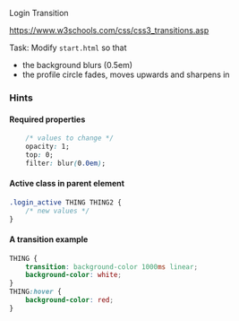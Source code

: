 Login Transition

https://www.w3schools.com/css/css3_transitions.asp

Task:
Modify `start.html` so that
* the background blurs (0.5em)
* the profile circle fades, moves upwards and sharpens in

### Hints
#### Required properties
```css
    /* values to change */
    opacity: 1;
    top: 0;
    filter: blur(0.0em);
```
#### Active class in parent element
```css
.login_active THING THING2 {
    /* new values */
}
```
#### A transition example
```css
THING {
    transition: background-color 1000ms linear;
    background-color: white;
}
THING:hover {
    background-color: red;
}
```